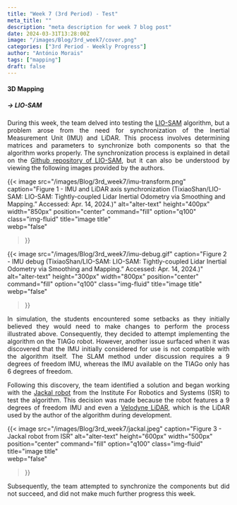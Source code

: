 ```yaml
---
title: "Week 7 (3rd Period) - Test"
meta_title: ""
description: "meta description for week 7 blog post"
date: 2024-03-31T13:28:00Z
image: "/images/Blog/3rd_week7/cover.png"
categories: ["3rd Period - Weekly Progress"]
author: "António Morais"
tags: ["mapping"]
draft: false
---
```


#### 3D Mapping

##### → LIO-SAM

<div style="text-align: justify;">

During this week, the team delved into testing the [LIO-SAM](https://github.com/TixiaoShan/LIO-SAM) algorithm, but a problem arose from the need for synchronization of the Inertial Measurement Unit (IMU) and LiDAR. This process involves determining matrices and parameters to synchronize both components so that the algorithm works properly. The synchronization process is explained in detail on the [Github repository of LIO-SAM](https://github.com/TixiaoShan/LIO-SAM), but it can also be understood by viewing the following images provided by the authors.
</div>

{{< image 
  src="/images/Blog/3rd_week7/imu-transform.png" 
  caption="Figure 1 - IMU and LiDAR axis synchronization (TixiaoShan/LIO-SAM: LIO-SAM: Tightly-coupled Lidar Inertial Odometry via Smoothing and Mapping.” Accessed: Apr. 14, 2024.)" 
  alt="alter-text" 
  height="400px" 
  width="850px" 
  position="center" 
  command="fill" 
  option="q100" 
  class="img-fluid" 
  title="image title"  
  webp="false" 
>}}

{{< image 
  src="/images/Blog/3rd_week7/imu-debug.gif" 
  caption="Figure 2 - IMU debug (TixiaoShan/LIO-SAM: LIO-SAM: Tightly-coupled Lidar Inertial Odometry via Smoothing and Mapping.” Accessed: Apr. 14, 2024.)" 
  alt="alter-text" 
  height="300px" 
  width="800px" 
  position="center" 
  command="fill" 
  option="q100" 
  class="img-fluid" 
  title="image title"  
  webp="false" 
>}}

<div style="text-align: justify;">

<!-- In simulation the students had some setbacks as they thought they would need to make changes in it to perform what is ilustrated above. So it was decided to try the algorithm on the TIAGo robot, but another problem was discovered as the IMU that is was initially thought to be of use isnt compatible with the algorithm itself. The SLAM method in discussion needs a 9 degrees of freedom IMU and the one availabe on TIAGo only has 6 degrees of freedom.

Following the problem discovered, the team found a solution and started to work with the [Jackal robot](https://clearpathrobotics.com/jackal-small-unmanned-ground-vehicle/) from the Institute of Robotics and Systems (ISR) to test the algorithm. The choice was made because the robot has an IMU with 9 degrees of freedom and even a [Velodyne LiDAR](https://velodynelidar.com/products/puck/) - which is the LiDAR that the author of the algoithm made development with. -->
In simulation, the students encountered some setbacks as they initially believed they would need to make changes to perform the process illustrated above. Consequently, they decided to attempt implementing the algorithm on the TIAGo robot. However, another issue surfaced when it was discovered that the IMU initially considered for use is not compatible with the algorithm itself. The SLAM method under discussion requires a 9 degrees of freedom IMU, whereas the IMU available on the TIAGo only has 6 degrees of freedom.

Following this discovery, the team identified a solution and began working with the [Jackal robot](https://clearpathrobotics.com/jackal-small-unmanned-ground-vehicle/) from the Institute For Robotics and Systems (ISR) to test the algorithm. This decision was made because the robot features a 9 degrees of freedom IMU and even a [Velodyne LiDAR](https://velodynelidar.com/products/puck/), which is the LiDAR used by the author of the algorithm during development.
</div>

{{< image 
  src="/images/Blog/3rd_week7/jackal.jpeg" 
  caption="Figure 3 - Jackal robot from ISR" 
  alt="alter-text" 
  height="600px" 
  width="500px" 
  position="center" 
  command="fill" 
  option="q100" 
  class="img-fluid" 
  title="image title"  
  webp="false" 
>}}

<div style="text-align: justify;">

Subsequently, the team attempted to synchronize the components but did not succeed, and did not make much further progress this week.
</div>